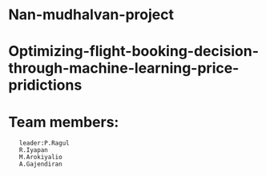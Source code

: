 # Nan-mudhalvan-project
# Optimizing-flight-booking-decision-through-machine-learning-price-pridictions
# Team members:
       leader:P.Ragul        
       R.Iyapan
       M.Arokiyalio
       A.Gajendiran
